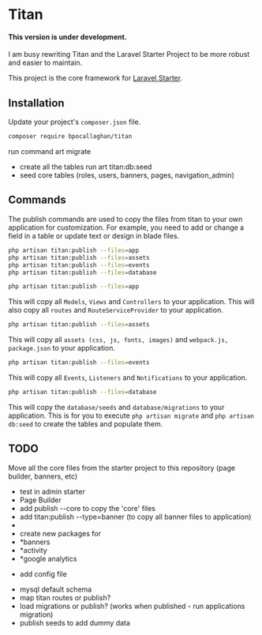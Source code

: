 # Titan

#### This version is under development.
I am busy rewriting Titan and the Laravel Starter Project to be more robust and easier to maintain.

This project is the core framework for [Laravel Starter](https://github.com/bpocallaghan/laravel-admin-starter).

## Installation
Update your project's `composer.json` file.

```bash
composer require bpocallaghan/titan
```

run command art migrate
 - create all the tables
run art titan:db:seed
 - seed core tables (roles, users, banners, pages, navigation_admin)


## Commands
The publish commands are used to copy the files from titan to your own application for customization.
For example, you need to add or change a field in a table or update text or design in blade files.
 
```bash
php artisan titan:publish --files=app
php artisan titan:publish --files=assets
php artisan titan:publish --files=events
php artisan titan:publish --files=database
```

```bash
php artisan titan:publish --files=app
```
This will copy all `Models`, `Views` and `Controllers` to your application.
This will also copy all `routes` and `RouteServiceProvider` to your application.

```bash
php artisan titan:publish --files=assets
```
This will copy all `assets (css, js, fonts, images)` and `webpack.js, package.json` to your application.

```bash
php artisan titan:publish --files=events
```
This will copy all `Events`, `Listeners` and `Notifications` to your application.

```bash
php artisan titan:publish --files=database
```
This will copy the `database/seeds` and `database/migrations` to your application.
This is for you to execute `php artisan migrate` and `php artisan db:seed` to create the tables and populate them. 

## TODO
Move all the core files from the starter project to this repository (page builder, banners, etc)

- test in admin starter
- Page Builder
- add publish --core to copy the 'core' files
- add titan:publish --type=banner (to copy all banner files to application)
-
- create new packages for
- *banners
- *activity
- *google analytics

* add config file

- mysql default schema
- map titan routes or publish?
- load migrations or publish? (works when published - run applications migration)
- publish seeds to add dummy data